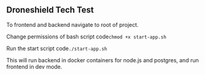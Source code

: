 ## Droneshield Tech Test

To frontend and backend navigate to root of project.

Change permissions of bash script code```chmod +x start-app.sh```

Run the start script code```./start-app.sh```

This will run backend in docker containers for node.js and postgres, and run frontend in dev mode.




